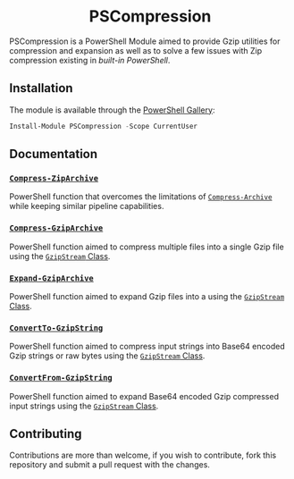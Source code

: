 <h1 align="center">PSCompression</h1>

PSCompression is a PowerShell Module aimed to provide Gzip utilities for compression and expansion as well as to solve a few issues with Zip compression existing in _built-in PowerShell_.

## Installation

The module is available through the [PowerShell Gallery](https://www.powershellgallery.com/):

```powershell
Install-Module PSCompression -Scope CurrentUser
```

## Documentation

### [`Compress-ZipArchive`](/docs/Compress-ZipArchive.md)

PowerShell function that overcomes the limitations of [`Compress-Archive`](https://docs.microsoft.com/en-us/powershell/module/microsoft.powershell.archive/compress-archive?view=powershell-7.2) while keeping similar pipeline capabilities.

### [`Compress-GzipArchive`](/docs/Compress-GzipArchive.md)

PowerShell function aimed to compress multiple files into a single Gzip file using the [`GzipStream` Class](https://learn.microsoft.com/en-us/dotnet/api/system.io.compression.gzipstream).

### [`Expand-GzipArchive`](/docs/Expand-GzipArchive.md)

PowerShell function aimed to expand Gzip files into a using the [`GzipStream` Class](https://learn.microsoft.com/en-us/dotnet/api/system.io.compression.gzipstream).

### [`ConvertTo-GzipString`](/docs/ConvertTo-GzipString.md)

PowerShell function aimed to compress input strings into Base64 encoded Gzip strings or raw bytes using the [`GzipStream` Class](https://learn.microsoft.com/en-us/dotnet/api/system.io.compression.gzipstream).

### [`ConvertFrom-GzipString`](/docs/ConvertFrom-GzipString.md)

PowerShell function aimed to expand Base64 encoded Gzip compressed input strings using the [`GzipStream` Class](https://learn.microsoft.com/en-us/dotnet/api/system.io.compression.gzipstream).

## Contributing

Contributions are more than welcome, if you wish to contribute, fork this repository and submit a pull request with the changes.
